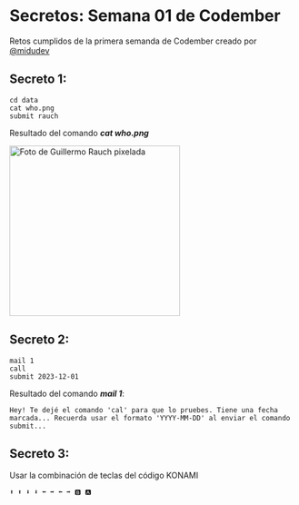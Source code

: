 # Secretos: Semana 01 de Codember

Retos cumplidos de la primera semanda de Codember creado por [@midudev](https://github.com/midudev/)

## Secreto 1:

```
cd data
cat who.png
submit rauch
```

Resultado del comando **_cat who.png_**

<img src="https://codember.dev/r.jpg" alt="Foto de Guillermo Rauch pixelada" width=300/>

## Secreto 2:

```
mail 1
call
submit 2023-12-01
```

Resultado del comando **_mail 1_**:

```
Hey! Te dejé el comando 'cal' para que lo pruebes. Tiene una fecha marcada... Recuerda usar el formato 'YYYY-MM-DD' al enviar el comando submit...
```

## Secreto 3:

Usar la combinación de teclas del código KONAMI

```
⬆️ ⬆️ ⬇️ ⬇️ ⬅️ ➡️ ⬅️ ➡️ 🅱️ 🅰️
```
